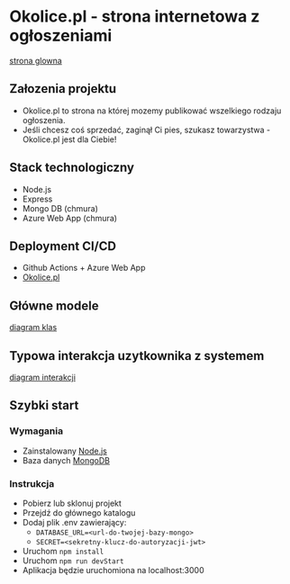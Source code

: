 # Okolice.pl - strona internetowa z ogłoszeniami

[strona glowna](public/images/strona-glowna.png)


## Załozenia projektu

* Okolice.pl to strona na której mozemy publikować wszelkiego rodzaju ogłoszenia. 
* Jeśli chcesz coś sprzedać, zaginął Ci pies, szukasz towarzystwa - Okolice.pl jest dla Ciebie!

## Stack technologiczny

* Node.js
* Express
* Mongo DB (chmura)
* Azure Web App (chmura)

## Deployment CI/CD

* Github Actions + Azure Web App
* [Okolice.pl](https://okolicepl.azurewebsites.net/)

## Główne modele
[diagram klas](public/images/diagram-klas.png)

## Typowa interakcja uzytkownika z systemem
[diagram interakcji](public/images/diagram-typowej-interakcji.png)

## Szybki start

### Wymagania
* Zainstalowany [Node.js](https://nodejs.org/en)
* Baza danych [MongoDB](https://www.mongodb.com/products/self-managed/community-edition)

### Instrukcja
* Pobierz lub sklonuj projekt
* Przejdź do głównego katalogu
* Dodaj plik .env zawierający:
    * `DATABASE_URL=<url-do-twojej-bazy-mongo>`
    * `SECRET=<sekretny-klucz-do-autoryzacji-jwt>`
* Uruchom `npm install`
* Uruchom `npm run devStart`
* Aplikacja będzie uruchomiona na localhost:3000